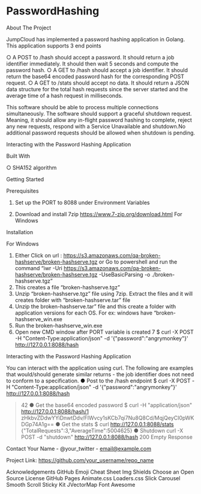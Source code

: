 # PasswordHashing


About The Project

JumpCloud has implemented a password hashing application in Golang. This application supports 3 end points 

  ○ A POST to /hash should accept a password. It should return a job identifier immediately. It should then wait 5 seconds and compute the password hash. 
  ○ A GET to /hash should accept a job identifier. It should return the base64 encoded password hash for the corresponding POST request.
  ○ A GET to /stats should accept no data. It should return a JSON data structure for the total hash requests since the server started and the average time of a hash request in     milliseconds.
  
This software should be able to process multiple connections simultaneously. The software should support a graceful shutdown request. Meaning, it should allow any
in-flight password hashing to complete, reject any new requests, respond with a Service Unavailable and shutdown.No additional password requests should be allowed when shutdown is pending.

Interacting with the Password Hashing Application

Built With
  
  ○ SHA152 algorithm

Getting Started

Prerequisites

1. Set up the PORT to 8088 under Environment Variables
 
2. Download and install 7zip
https://www.7-zip.org/download.html
For Windows

Installation

For Windows

1. Either Click on url : https://s3.amazonaws.com/qa-broken-hashserve/broken-hashserve.tgz 
or
Go to powershell and run the command “iwr -Uri https://s3.amazonaws.com/qa-broken-hashserve/broken-hashserve.tgz -UseBasicParsing -o ./broken-hashserve.tgz”
2. This creates a file “broken-hashserve.tgz”
3. Unzip “broken-hashserve.tgz” file using 7zip. Extract the files and it will creates folder with “broken-hashserve.tar” file 
4. Unzip the broken-hashserve.tar” file and this create a folder with application versions for each OS. For ex: windows have “broken-hashserve_win.exe
5. Run the broken-hashserve_win.exe 
6. Open new CMD window after PORT variable is created
7 $ curl -X POST -H "Content-Type:application/json" -d '{"password":"angrymonkey"}' http://127.0.0.1:8088/hash

Interacting with the Password Hashing Application

You can interact with the application using curl. The following are examples that would/should generate similar returns - the job identifier does not need to conform to a specification.
● Post to the /hash endpoint
$ curl -X POST -H "Content-Type:application/json" -d '{"password":"angrymonkey"}' http://127.0.0.1:8088/hash
> 42
● Get the base64 encoded password
$ curl -H "application/json" http://127.0.0.1:8088/hash/1
> zHkbvZDdwYYiDnwtDdv/FIWvcy1sKCb7qi7Nu8Q8Cd/MqjQeyCI0pWKDGp74A1g==
● Get the stats
$ curl http://127.0.0.1:8088/stats
> {"TotalRequests":3,"AverageTime":5004625}
● Shutdown
curl -X POST -d "shutdown" http://127.0.0.1:8088/hash
> 200 Empty Response
 
Contact
Your Name - @your_twitter - email@example.com

Project Link: https://github.com/your_username/repo_name

Acknowledgements
GitHub Emoji Cheat Sheet
Img Shields
Choose an Open Source License
GitHub Pages
Animate.css
Loaders.css
Slick Carousel
Smooth Scroll
Sticky Kit
JVectorMap
Font Awesome

